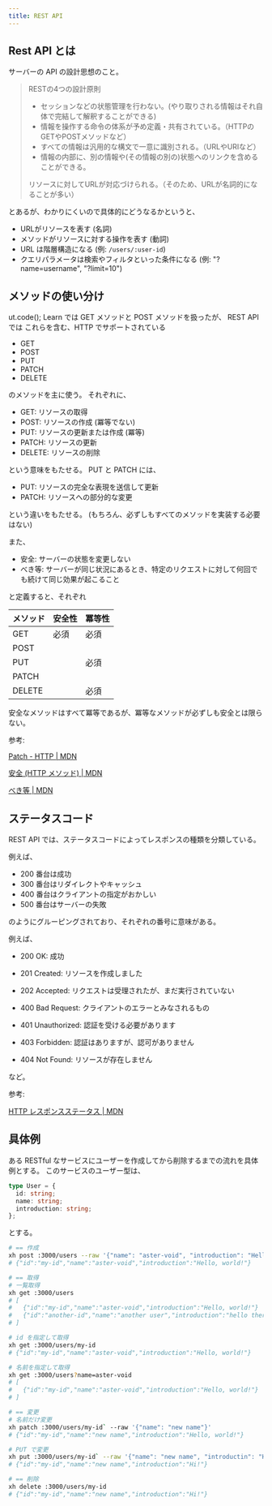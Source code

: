 ```yaml
---
title: REST API
---
```


## Rest API とは

サーバーの API の設計思想のこと。

> RESTの4つの設計原則
> - セッションなどの状態管理を行わない。(やり取りされる情報はそれ自体で完結して解釈することができる)
> - 情報を操作する命令の体系が予め定義・共有されている。（HTTPのGETやPOSTメソッドなど）
> - すべての情報は汎用的な構文で一意に識別される。（URLやURIなど）
> - 情報の内部に、別の情報や(その情報の別の)状態へのリンクを含めることができる。
> 
> リソースに対してURLが対応づけられる。（そのため、URLが名詞的になることが多い）

とあるが、わかりにくいので具体的にどうなるかというと、

- URLがリソースを表す (名詞)
- メソッドがリソースに対する操作を表す (動詞)
- URL は階層構造になる (例: `/users/:user-id`)
- クエリパラメータは検索やフィルタといった条件になる (例: "?name=username", "?limit=10")

## メソッドの使い分け

ut.code(); Learn では GET メソッドと POST メソッドを扱ったが、 REST API では これらを含む、HTTP でサポートされている

- GET
- POST
- PUT
- PATCH
- DELETE

のメソッドを主に使う。
それぞれに、

- GET: リソースの取得
- POST: リソースの作成 (冪等でない)
- PUT: リソースの更新または作成 (冪等)
- PATCH: リソースの更新
- DELETE: リソースの削除

という意味をもたせる。 PUT と PATCH には、

- PUT: リソースの完全な表現を送信して更新
- PATCH: リソースへの部分的な変更

という違いをもたせる。
(もちろん、必ずしもすべてのメソッドを実装する必要はない)

また、

- 安全: サーバーの状態を変更しない
- べき等: サーバーが同じ状況にあるとき、特定のリクエストに対して何回でも続けて同じ効果が起こること

と定義すると、それぞれ

| メソッド | 安全性 | 冪等性 | 
| -------- | ------ | ------ |
| GET      | 必須   | 必須   |
| POST     |        |        |
| PUT      |        | 必須   |
| PATCH    |        |        |
| DELETE   |        | 必須   |

安全なメソッドはすべて冪等であるが、冪等なメソッドが必ずしも安全とは限らない。

参考:

[Patch - HTTP | MDN](https://developer.mozilla.org/ja/docs/Web/HTTP/Reference/Methods/PATCH)

[安全 (HTTP メソッド) | MDN](https://developer.mozilla.org/ja/docs/Glossary/Safe/HTTP)

[べき等 | MDN](https://developer.mozilla.org/ja/docs/Glossary/Idempotent)

## ステータスコード

REST API では、ステータスコードによってレスポンスの種類を分類している。

例えば、

- 200 番台は成功
- 300 番台はリダイレクトやキャッシュ
- 400 番台はクライアントの指定がおかしい
- 500 番台はサーバーの失敗

のようにグルーピングされており、それぞれの番号に意味がある。

例えば、

- 200 OK: 成功
- 201 Created: リソースを作成しました
- 202 Accepted: リクエストは受理されたが、まだ実行されていない

- 400 Bad Request: クライアントのエラーとみなされるもの
- 401 Unauthorized: 認証を受ける必要があります
- 403 Forbidden: 認証はありますが、認可がありません
- 404 Not Found: リソースが存在しません

など。

参考:

[HTTP レスポンスステータス | MDN](https://developer.mozilla.org/ja/docs/Web/HTTP/Reference/Status)

## 具体例

ある RESTful なサービスにユーザーを作成してから削除するまでの流れを具体例とする。
このサービスのユーザー型は、
```ts
type User = {
  id: string;
  name: string;
  introduction: string;
};
```
とする。

```sh
# == 作成
xh post :3000/users --raw '{"name": "aster-void", "introduction": "Hello, world!"}'
# {"id":"my-id","name":"aster-void","introduction":"Hello, world!"}

# == 取得
# 一覧取得
xh get :3000/users
# [
#   {"id":"my-id","name":"aster-void","introduction":"Hello, world!"}
#   {"id":"another-id","name":"another user","introduction":"hello there"}
# ]

# id を指定して取得
xh get :3000/users/my-id
# {"id":"my-id","name":"aster-void","introduction":"Hello, world!"}

# 名前を指定して取得
xh get :3000/users?name=aster-void
# [
#   {"id":"my-id","name":"aster-void","introduction":"Hello, world!"}
# ]

# == 変更
# 名前だけ変更
xh patch :3000/users/my-id` --raw '{"name": "new name"}'
# {"id":"my-id","name":"new name","introduction":"Hello, world!"}

# PUT で変更
xh put :3000/users/my-id` --raw '{"name": "new name", "introductin": "Hi!"}'
# {"id":"my-id","name":"new name","introduction":"Hi!"}

# == 削除
xh delete :3000/users/my-id
# {"id":"my-id","name":"new name","introduction":"Hi!"}
```
